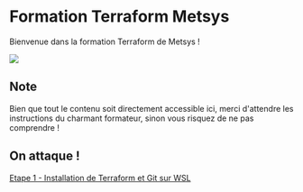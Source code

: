 # Formation Terraform Metsys

Bienvenue dans la formation Terraform de Metsys !

![](https://media.giphy.com/media/mp1JYId8n0t3y/giphy.gif)

## Note

Bien que tout le contenu soit directement accessible ici, merci d'attendre les instructions du charmant formateur, sinon vous risquez de ne pas comprendre !

## On attaque !

[Etape 1 - Installation de Terraform et Git sur WSL](https://github.com/HeuScripts/Formation/tree/main/Installation/Etape-1)